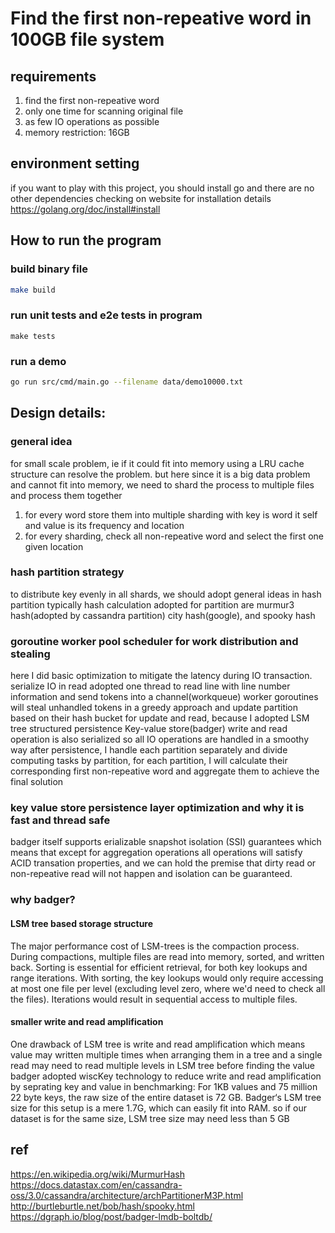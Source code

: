 # Find the first non-repeative word in 100GB file system

## requirements
1. find the first non-repeative word
2. only one time for scanning original file
3. as few IO operations as possible
4. memory restriction: 16GB

## environment setting
if you want to play with this project, you should install go and there are no other dependencies
checking on website for installation details
https://golang.org/doc/install#install

## How to run the program
### build binary file

```bash
make build
```

### run unit tests and e2e tests in program

```
make tests
```
### run a demo

```bash
go run src/cmd/main.go --filename data/demo10000.txt
```

## Design details:
### general idea
for small scale problem, ie if it could fit into memory using a LRU cache structure can resolve the problem.
but here since it is a big data problem and cannot fit into memory, we need to shard the process to multiple files and process them together

1. for every word store them into multiple sharding with key is word it self and value is its frequency and location
2. for every sharding, check all non-repeative word and select the first one given location

### hash partition strategy
to distribute key evenly in all shards, we should adopt general ideas in hash partition
typically hash calculation adopted for partition are murmur3 hash(adopted by cassandra partition)
city hash(google), and spooky hash

### goroutine worker pool scheduler for work distribution and stealing
here I did basic optimization to mitigate the latency during IO transaction.
serialize IO in read
adopted one thread to read line with line number information and send tokens into a channel(workqueue)
worker goroutines will steal unhandled tokens in a greedy approach and update partition
based on their hash bucket
for update and read, because I adopted LSM tree structured persistence Key-value store(badger)
write and read operation is also serialized so all IO operations are handled in a smoothy way
after persistence, I handle each partition separately and divide computing tasks by partition,
for each partition, I will calculate their corresponding first non-repeative word
and aggregate them to achieve the final solution

### key value store persistence layer optimization and why it is fast and thread safe
badger itself supports erializable snapshot isolation (SSI) guarantees which means that except for aggregation operations
all operations will satisfy ACID transation properties, and we can hold the premise that dirty read or non-repeative read
will not happen and isolation can be guaranteed.

### why badger?
#### LSM tree based storage structure

The major performance cost of LSM-trees is the compaction process. During compactions, multiple files are read into memory, sorted, and written back. Sorting is essential for efficient retrieval, for both key lookups and range iterations. With sorting, the key lookups would only require accessing at most one file per level (excluding level zero, where we'd need to check all the files). Iterations would result in sequential access to multiple files.
#### smaller write and read amplification
One drawback of LSM tree is write and read amplification which means value may written multiple times when arranging them in a tree
and a single read may need to read multiple levels in LSM tree before finding the value
badger adopted wiscKey technology to reduce write and read amplification by seprating key and value
in benchmarking:
 For 1KB values and 75 million 22 byte keys, the raw size of the entire dataset is 72 GB. Badger‘s LSM tree size for this setup is a mere 1.7G, which can easily fit into RAM. 
 so if our dataset is for the same size, LSM tree size may need less than 5 GB
  
## ref
https://en.wikipedia.org/wiki/MurmurHash
https://docs.datastax.com/en/cassandra-oss/3.0/cassandra/architecture/archPartitionerM3P.html
http://burtleburtle.net/bob/hash/spooky.html
https://dgraph.io/blog/post/badger-lmdb-boltdb/

